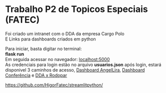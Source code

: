 # Trabalho P2 de Topicos Especiais (FATEC)

Foi criado um intranet com o DDA da empresa Cargo Polo <br>
E Links para dashboards criados em python

Para iniciar, basta digitar no terminal: <br> <b>flask run</b> <br>Em seguida acessar no navegador: <a href="http://localhost:5000/">localhost:5000</a>
<br>As credenciais para login estão no arquivo <b>usuarios.json</b> após login, estará disponivel 3 caminhos de acesso, <a href="https://cargopolo.streamlit.app/">Dashboard AngelLira</a>, <a href="https://controle.streamlit.app/">Dashboard Conferência</a> e <a href="http://localhost:5000/exibir_dados">DDA x Rodopar</a>

https://github.com/HigorFatec/streamlitpython/

